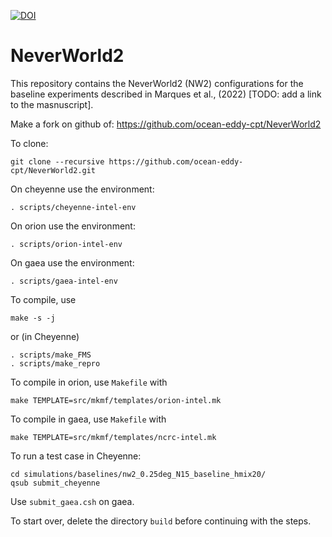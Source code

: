 [![DOI](https://zenodo.org/badge/DOI/10.5281/zenodo.6462289.svg)](https://doi.org/10.5281/zenodo.6462289)

NeverWorld2
===========

This repository contains the NeverWorld2 (NW2) configurations for the baseline experiments described in Marques et al., (2022) [TODO: add a link to the masnuscript]. 


Make a fork on github of:
https://github.com/ocean-eddy-cpt/NeverWorld2

To clone:
```
git clone --recursive https://github.com/ocean-eddy-cpt/NeverWorld2.git

```

On cheyenne use the environment:
```
. scripts/cheyenne-intel-env
```

On orion use the environment:
```
. scripts/orion-intel-env
```

On gaea use the environment:
```
. scripts/gaea-intel-env
```

To compile, use
```
make -s -j
```

or (in Cheyenne)

```
. scripts/make_FMS
. scripts/make_repro
```

To compile in orion, use `Makefile` with
```
make TEMPLATE=src/mkmf/templates/orion-intel.mk
```

To compile in gaea, use `Makefile` with
```
make TEMPLATE=src/mkmf/templates/ncrc-intel.mk
```

To run a test case in Cheyenne:
```
cd simulations/baselines/nw2_0.25deg_N15_baseline_hmix20/
qsub submit_cheyenne
```
Use `submit_gaea.csh` on gaea.

To start over, delete the directory `build` before continuing with the steps.
